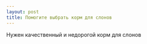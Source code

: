 ```yaml
---
layout: post 
title: Помогите выбрать корм для слонов 
--- 
```

Нужен качественный и недорогой корм для слонов